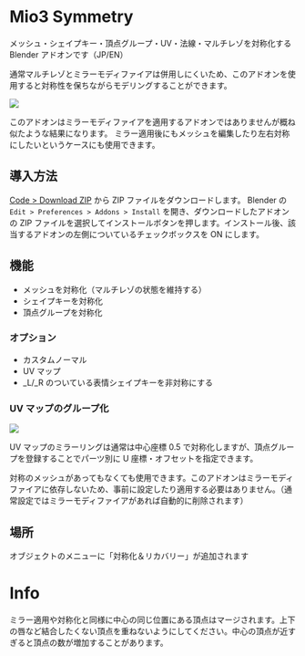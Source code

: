 # Mio3 Symmetry

メッシュ・シェイプキー・頂点グループ・UV・法線・マルチレゾを対称化する Blender アドオンです（JP/EN）

通常マルチレゾとミラーモディファイアは併用しにくいため、このアドオンを使用すると対称性を保ちながらモデリングすることができます。

![](https://raw.githubusercontent.com/mio3io/resources/Mio3QuickSymm/mio3symmetry_multires_20240629.png)

このアドオンはミラーモディファイアを適用するアドオンではありませんが概ね似たような結果になります。
ミラー適用後にもメッシュを編集したり左右対称にしたいというケースにも使用できます。

## 導入方法

[Code > Download ZIP](https://github.com/mio3io/Mio3Symmetry/archive/master.zip) から ZIP ファイルをダウンロードします。
Blender の `Edit > Preferences > Addons > Install` を開き、ダウンロードしたアドオンの ZIP ファイルを選択してインストールボタンを押します。インストール後、該当するアドオンの左側についているチェックボックスを ON にします。

## 機能

-   メッシュを対称化（マルチレゾの状態を維持する）
-   シェイプキーを対称化
-   頂点グループを対称化

### オプション

-   カスタムノーマル
-   UV マップ
-   _L/_R のついている表情シェイプキーを非対称にする

### UV マップのグループ化

![](https://raw.githubusercontent.com/mio3io/resources/Mio3QuickSymm/mio3symmetry_groups_20240629.png)

UV マップのミラーリングは通常は中心座標 0.5 で対称化しますが、頂点グループを登録することでパーツ別に U 座標・オフセットを指定できます。

対称のメッシュがあってもなくても使用できます。このアドオンはミラーモディファイアに依存しないため、事前に設定したり適用する必要はありません。（通常設定ではミラーモディファイアがあれば自動的に削除されます）

## 場所

オブジェクトのメニューに「対称化＆リカバリー」が追加されます

# Info

ミラー適用や対称化と同様に中心の同じ位置にある頂点はマージされます。上下の唇など結合したくない頂点を重ねないようにしてください。中心の頂点が近すぎると頂点の数が増加することがあります。
